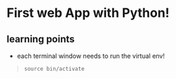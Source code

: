 # First web App with Python!

## learning points

* each terminal window needs to run the virtual env!
> `source bin/activate`